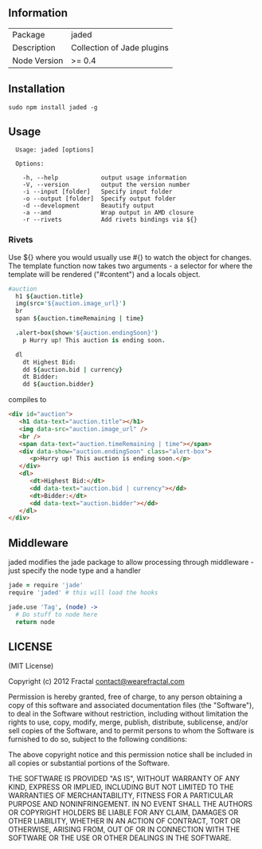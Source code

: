 ## Information

<table>
<tr> 
<td>Package</td><td>jaded</td>
</tr>
<tr>
<td>Description</td>
<td>Collection of Jade plugins</td>
</tr>
<tr>
<td>Node Version</td>
<td>>= 0.4</td>
</tr>
</table>

## Installation

```
sudo npm install jaded -g
```

## Usage

```
  Usage: jaded [options]

  Options:

    -h, --help            output usage information
    -V, --version         output the version number
    -i --input [folder]   Specify input folder
    -o --output [folder]  Specify output folder
    -d --development      Beautify output
    -a --amd              Wrap output in AMD closure
    -r --rivets           Add rivets bindings via ${}

```

### Rivets

Use ${} where you would usually use #{} to watch the object for changes. The template function now takes two arguments - a selector for where the template will be rendered ("#content") and a locals object.

```coffeescript
#auction
  h1 ${auction.title}
  img(src='${auction.image_url}')
  br
  span ${auction.timeRemaining | time}

  .alert-box(show='${auction.endingSoon}')
    p Hurry up! This auction is ending soon.

  dl
    dt Highest Bid:
    dd ${auction.bid | currency}
    dt Bidder:
    dd ${auction.bidder}
```

compiles to

```html
<div id="auction">
   <h1 data-text="auction.title"></h1>
   <img data-src="auction.image_url" />
   <br />
   <span data-text="auction.timeRemaining | time"></span>
   <div data-show="auction.endingSoon" class="alert-box">
      <p>Hurry up! This auction is ending soon.</p>
   </div>
   <dl>
      <dt>Highest Bid:</dt>
      <dd data-text="auction.bid | currency"></dd>
      <dt>Bidder:</dt>
      <dd data-text="auction.bidder"></dd>
   </dl>
</div>
```

## Middleware

jaded modifies the jade package to allow processing through middleware - just specify the node type and a handler

```coffeescript
jade = require 'jade'
require 'jaded' # this will load the hooks

jade.use 'Tag', (node) ->
  # Do stuff to node here
  return node
```

## LICENSE

(MIT License)

Copyright (c) 2012 Fractal <contact@wearefractal.com>

Permission is hereby granted, free of charge, to any person obtaining
a copy of this software and associated documentation files (the
"Software"), to deal in the Software without restriction, including
without limitation the rights to use, copy, modify, merge, publish,
distribute, sublicense, and/or sell copies of the Software, and to
permit persons to whom the Software is furnished to do so, subject to
the following conditions:

The above copyright notice and this permission notice shall be
included in all copies or substantial portions of the Software.

THE SOFTWARE IS PROVIDED "AS IS", WITHOUT WARRANTY OF ANY KIND,
EXPRESS OR IMPLIED, INCLUDING BUT NOT LIMITED TO THE WARRANTIES OF
MERCHANTABILITY, FITNESS FOR A PARTICULAR PURPOSE AND
NONINFRINGEMENT. IN NO EVENT SHALL THE AUTHORS OR COPYRIGHT HOLDERS BE
LIABLE FOR ANY CLAIM, DAMAGES OR OTHER LIABILITY, WHETHER IN AN ACTION
OF CONTRACT, TORT OR OTHERWISE, ARISING FROM, OUT OF OR IN CONNECTION
WITH THE SOFTWARE OR THE USE OR OTHER DEALINGS IN THE SOFTWARE.
